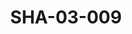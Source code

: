 ---
pid: SHA-03-009
title: SHA-03-009
language: ar
collection: شرحبيل احمد
original_label: 
rights: شرحبيل احمد
location_of_original: شرحبيل احمد
photographer_or_studio: 
scanned_from: photograph 10.1 by 15.1
_date: '1995'
location: كافوري، منزل السفير الفرنسي
description: 'شرحبيل احمد علي يعقوب كامل حسين زكية ابو القاسم في حفلة '
additional_notes: 
permission_display: 'yes'
on_server: 'no'
on_website: 'no'
permalink: "/archive/ar/sha-03-009.html"
layout: photo-page
---